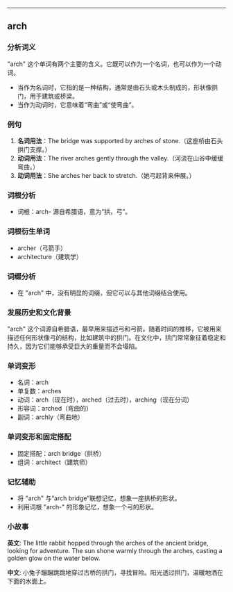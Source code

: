 
---------------
## arch
### 分析词义
"arch" 这个单词有两个主要的含义。它既可以作为一个名词，也可以作为一个动词。

- 当作为名词时，它指的是一种结构，通常是由石头或木头制成的，形状像拱门，用于建筑或桥梁。
- 当作为动词时，它意味着“弯曲”或“使弯曲”。

### 例句
1. **名词用法**：The bridge was supported by arches of stone.（这座桥由石头拱门支撑。）
2. **动词用法**：The river arches gently through the valley.（河流在山谷中缓缓弯曲。）
3. **动词用法**：She arches her back to stretch.（她弓起背来伸展。）

### 词根分析
- 词根：arch- 源自希腊语，意为“拱，弓”。

### 词根衍生单词
- archer（弓箭手）
- architecture（建筑学）

### 词缀分析
- 在 "arch" 中，没有明显的词缀，但它可以与其他词缀结合使用。

### 发展历史和文化背景
"arch" 这个词源自希腊语，最早用来描述弓和弓箭。随着时间的推移，它被用来描述任何形状像弓的结构，比如建筑中的拱门。在文化中，拱门常常象征着稳定和持久，因为它们能够承受巨大的重量而不会塌陷。

### 单词变形
- 名词：arch
- 单复数：arches
- 动词：arch（现在时），arched（过去时），arching（现在分词）
- 形容词：arched（弯曲的）
- 副词：archly（弯曲地）

### 单词变形和固定搭配
- 固定搭配：arch bridge（拱桥）
- 组词：architect（建筑师）

### 记忆辅助
- 将 "arch" 与“arch bridge”联想记忆，想象一座拱桥的形状。
- 利用词根 "arch-" 的形象记忆，想象一个弓的形状。

### 小故事
**英文**:
The little rabbit hopped through the arches of the ancient bridge, looking for adventure. The sun shone warmly through the arches, casting a golden glow on the water below.

**中文**:
小兔子蹦蹦跳跳地穿过古桥的拱门，寻找冒险。阳光透过拱门，温暖地洒在下面的水面上。

